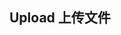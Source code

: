 <script setup>
    import demo1 from "./demo1.vue"
    import preview from "@/components/preview.vue"
</script>

## Upload     上传文件
<demo1/>
<preview type="upload" types="demo1"/>